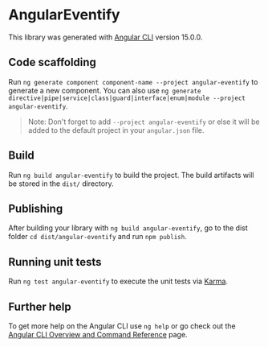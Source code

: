 # AngularEventify

This library was generated with [Angular CLI](https://github.com/angular/angular-cli) version 15.0.0.

## Code scaffolding

Run `ng generate component component-name --project angular-eventify` to generate a new component. You can also use `ng generate directive|pipe|service|class|guard|interface|enum|module --project angular-eventify`.
> Note: Don't forget to add `--project angular-eventify` or else it will be added to the default project in your `angular.json` file. 

## Build

Run `ng build angular-eventify` to build the project. The build artifacts will be stored in the `dist/` directory.

## Publishing

After building your library with `ng build angular-eventify`, go to the dist folder `cd dist/angular-eventify` and run `npm publish`.

## Running unit tests

Run `ng test angular-eventify` to execute the unit tests via [Karma](https://karma-runner.github.io).

## Further help

To get more help on the Angular CLI use `ng help` or go check out the [Angular CLI Overview and Command Reference](https://angular.io/cli) page.
